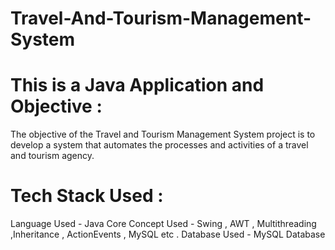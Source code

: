# Travel-And-Tourism-Management-System
# This is a Java Application and Objective :
The objective of the Travel and Tourism Management System project is to develop a system that automates the processes and activities of a travel and tourism agency.
# Tech Stack Used :
Language Used -  Java Core 
Concept Used - Swing , AWT , Multithreading ,Inheritance , ActionEvents , MySQL etc .
Database Used - MySQL Database
